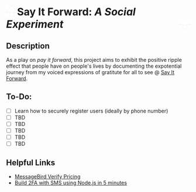 # <img align="left" width="30px" height="30px" src="https://github.com/ykeza/Say-It-Forward/blob/main/img/Hypewards.png?raw=true"> <span align="center"> Say It Forward: *A Social Experiment* </span> <img align="right" width="30px" height="30px" src="https://github.com/ykeza/Say-It-Forward/blob/main/img/Hypewards.png?raw=true">


## **Description**
As a play on *pay it forward*, this project aims to exhibit the positive ripple effect that people have on people's lives by documenting the expotential journey from my voiced expressions of gratitute for all to see @ [Say It Forward](https://www.hypewards.com/sayitforward).

## **To-Do:**
- [ ] Learn how to securely register users (ideally by phone number)
- [ ] TBD
- [ ] TBD
- [ ] TBD
- [ ] TBD
- [ ] TBD

## **Helpful Links**
- [MessageBird Verify Pricing](https://developers.messagebird.com/quickstarts/pricingapi/list-outbound-sms-prices/)
- [Build 2FA with SMS using Node.js in 5 minutes](https://www.youtube.com/watch?v=6wrThyJi7lo)